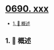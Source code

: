 # [0690. xxx](https://github.com/Tdahuyou/TNotes.leetcode/tree/main/notes/0690.%20xxx)

<!-- region:toc -->

- [1. 📝 概述](#1--概述)

<!-- endregion:toc -->

## 1. 📝 概述
